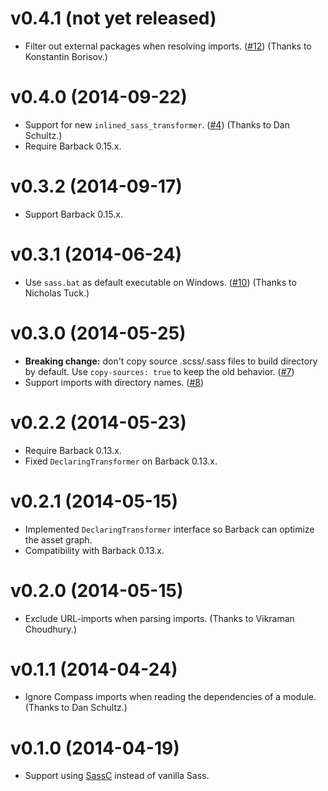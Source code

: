 # v0.4.1 (not yet released)

- Filter out external packages when resolving imports. ([#12](https://bitbucket.org/evidentsolutions/dart-sass/issue/12/problem-when-trying-to-create-a-library-of)) (Thanks to Konstantin Borisov.)

# v0.4.0 (2014-09-22)

- Support for new `inlined_sass_transformer`. ([#4](https://bitbucket.org/evidentsolutions/dart-sass/issue/4/support-transformations-to-imported-sass)) (Thanks to Dan Schultz.) 
- Require Barback 0.15.x.

# v0.3.2 (2014-09-17)

- Support Barback 0.15.x. 

# v0.3.1 (2014-06-24)

- Use `sass.bat` as default executable on Windows. ([#10](https://bitbucket.org/evidentsolutions/dart-sass/issue/10/add-windows-default-executable-support)) (Thanks to Nicholas Tuck.)

# v0.3.0 (2014-05-25)

- **Breaking change:** don't copy source .scss/.sass files to build directory by default.
  Use `copy-sources: true` to keep the old behavior. ([#7](https://bitbucket.org/evidentsolutions/dart-sass/issue/7/option-to-not-copy-the-scss-source-to))
- Support imports with directory names. ([#8](https://bitbucket.org/evidentsolutions/dart-sass/issue/8/build-fails-when-import-references-a-file]))

# v0.2.2 (2014-05-23)

- Require Barback 0.13.x.
- Fixed `DeclaringTransformer` on Barback 0.13.x.  

# v0.2.1 (2014-05-15)

- Implemented `DeclaringTransformer` interface so Barback can optimize the asset graph.
- Compatibility with Barback 0.13.x.

# v0.2.0 (2014-05-15)

- Exclude URL-imports when parsing imports. (Thanks to Vikraman Choudhury.)

# v0.1.1 (2014-04-24)

- Ignore Compass imports when reading the dependencies of a module. (Thanks to Dan Schultz.)

# v0.1.0 (2014-04-19)

- Support using [SassC](https://github.com/hcatlin/sassc) instead of vanilla Sass.
